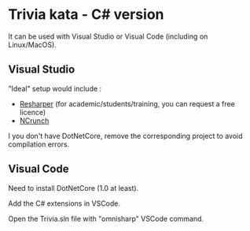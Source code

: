 Trivia kata - C# version
========================

It can be used with Visual Studio or Visual Code (including on Linux/MacOS).

Visual Studio
-------------

"Ideal" setup would include :
- [Resharper](https://www.jetbrains.com/resharper/) (for academic/students/training, you can request a free licence)
- [NCrunch](http://www.ncrunch.net/)

I you don't have DotNetCore, remove the corresponding project to avoid compilation errors.

Visual Code
-----------

Need to install DotNetCore (1.0 at least).

Add the C# extensions in VSCode.

Open the Trivia.sln file with "omnisharp" VSCode command.
